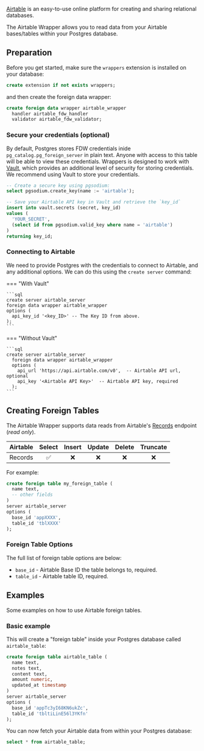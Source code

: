 [Airtable](https://www.airtable.com) is an easy-to-use online platform for creating and sharing relational databases. 

The Airtable Wrapper allows you to read data from your Airtable bases/tables within your Postgres database.

## Preparation

Before you get started, make sure the `wrappers` extension is installed on your database:

```sql
create extension if not exists wrappers;
```

and then create the foreign data wrapper:

```sql
create foreign data wrapper airtable_wrapper
  handler airtable_fdw_handler
  validator airtable_fdw_validator;
```

### Secure your credentials (optional)

By default, Postgres stores FDW credentials inide `pg_catalog.pg_foreign_server` in plain text. Anyone with access to this table will be able to view these credentials. Wrappers is designed to work with [Vault](https://supabase.com/docs/guides/database/vault), which provides an additional level of security for storing credentials. We recommend using Vault to store your credentials.

```sql
-- Create a secure key using pgsodium:
select pgsodium.create_key(name := 'airtable');

-- Save your Airtable API key in Vault and retrieve the `key_id`
insert into vault.secrets (secret, key_id)
values (
  'YOUR_SECRET',
  (select id from pgsodium.valid_key where name = 'airtable')
)
returning key_id;
```

### Connecting to Airtable

We need to provide Postgres with the credentials to connect to Airtable, and any additional options. We can do this using the `create server` command:

=== "With Vault"

    ```sql
    create server airtable_server
    foreign data wrapper airtable_wrapper
    options (
      api_key_id '<key_ID>' -- The Key ID from above.
    );
    ```

=== "Without Vault"

    ```sql
    create server airtable_server
      foreign data wrapper airtable_wrapper
      options (
        api_url 'https://api.airtable.com/v0',  -- Airtable API url, optional
        api_key '<Airtable API Key>'  -- Airtable API key, required
      );
    ```

## Creating Foreign Tables

The Airtable Wrapper supports data reads from Airtable's [Records](https://airtable.com/developers/web/api/list-records) endpoint (*read only*).

| Airtable    | Select            | Insert            | Update            | Delete            | Truncate          |
| ----------- | :----:            | :----:            | :----:            | :----:            | :----:            |
| Records     | :white_check_mark:| :x:               | :x:               | :x:               | :x:               |

For example:

```sql
create foreign table my_foreign_table (
  name text,
  -- other fields
)
server airtable_server
options (
  base_id 'appXXXX',
  table_id 'tblXXXX'
);
```

### Foreign Table Options

The full list of foreign table options are below:

- `base_id` - Airtable Base ID the table belongs to, required.
- `table_id` - Airtable table ID, required.

## Examples

Some examples on how to use Airtable foreign tables.

### Basic example

This will create a "foreign table" inside your Postgres database called `airtable_table`: 

```sql
create foreign table airtable_table (
  name text,
  notes text,
  content text,
  amount numeric,
  updated_at timestamp
)
server airtable_server
options (
  base_id 'appTc3yI68KN6ukZc',
  table_id 'tbltiLinE56l3YKfn'
);
```

You can now fetch your Airtable data from within your Postgres database:

```sql
select * from airtable_table;
```
